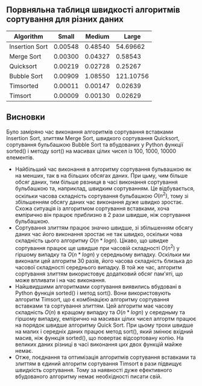 
## Порвняльна таблиця швидкості алгоритмів сортування для різних даних
| Algorithm            | Small                | Medium               | Large                |
| -------------------- | -------------------- | -------------------- | -------------------- |
| Insertion Sort       |              0.00548 |              0.48540 |             54.69662 |
| Merge Sort           |              0.00300 |              0.04327 |              0.58543 |
| Quicksort            |              0.00219 |              0.02728 |              0.25267 |
| Bubble Sort          |              0.00909 |              1.08550 |            121.10756 |
| Timsorted            |              0.00011 |              0.00147 |              0.02639 |
| Timsort              |              0.00009 |              0.00130 |              0.02629 |


## Висновки
Було заміряно час виконання алгоритмів сортування вставками Insertion Sort, злиттям Merge Sort, швидкого сортування Quicksort, сортування бульбашкою Bubble Sort та вбудованих у Python функції sorted() і методу sort() на масивах цілих чисел із 100, 1000, 10000 елементів.
- Найбільший час виконання в алгоритму сортування бульвашкою як на менших, так в на більших обсягах даних. При цьму, чим більше обсяг даних, тим більше рвзниця в часі виконання сортування бульбашкою та, наприклад, швидким сортуванням. Це відбувається, оскільки часова складність сортування бульбашкою $O(n^2)$, тому зі збільшенням обсягу даних час виконання дуже швидко зростає. Схожа ситуація із алгоритмом сортування вставками, хоча емпірично він працює приблизно в 2 рази швидше, ніж сортування бульбашкою. 
- Сортування злиттям працює значно швидше, зі збільшенням обсягу даних час його виконання зростає не так швидко, оскільки чова складність цього алгоритму $O(n*logn)$. Цікаво, що швидке сортування працює ще швидше при часовій складності $O(n^2)$ у гіршому випадку та $O(n*logn)$ у середньому випадку. Оскільки ми виконали цей алгоритм 30 разів, його часова складність близька до часової складності середнього випадку. В той же час, алгоритм сортування злиттям використовує додатковий обсяг пам'яті, що може впливати і на час виконання. 
- Найшвидшими алгоритмами сортування виявились вбудовані в Python функція sorted() і метод sort(). Вони використовують алгоритм Timsort, що є комбінацією алгоритму сортування вставками та сортування злиттям. Цей алгоритм має часову складність  $O(n)$ в кращому випадку та $O(n*logn)$ у середньму та гіршому випадку, емпірично на масивах цілих чисел алгортм працює на порядок швидше алгоритму Quick Sort. При цьому трохи швидше на малих і середніх даних працює метод sort(), який змінює вхідний масив, ніж функція sorted(), що повертає відсортовану копію. На великих даних різниці в часі виконання цих двох функцій майже немає.
- Отже, поєднання та оптимізація алгоритмів сортування вставками та злиттям в єдиний алгоритм сортування Timsort в рази підвищує швидкість сортування. Тому за наявності дуже ефективного вбудованого алгоритму немає необхідності писати свій.
